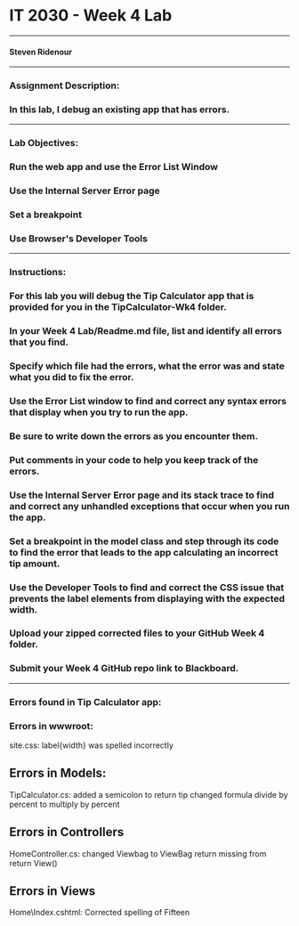 # IT 2030 - Week 4 Lab 
___
####  Steven Ridenour
___
### Assignment Description:
### In this lab, I debug an existing app that has errors.
___
### Lab Objectives:
### Run the web app and use the Error List Window
### Use the Internal Server Error page
### Set a breakpoint
### Use Browser's Developer Tools
___
### Instructions:
### For this lab you will debug the Tip Calculator app that is provided for you in the TipCalculator-Wk4 folder. 
### In your Week 4 Lab/Readme.md file, list and identify all errors that you find. 
### Specify which file had the errors, what the error was and state what you did to fix the error.
### Use the Error List window to find and correct any syntax errors that display when you try to run the app. 
### Be sure to write down the errors as you encounter them. 
### Put comments in your code to help you keep track of the errors. 
### Use the Internal Server Error page and its stack trace to find and correct any unhandled exceptions that occur when you run the app.
### Set a breakpoint in the model class and step through its code to find the error that leads to the app calculating an incorrect tip amount.
### Use the Developer Tools to find and correct the CSS issue that prevents the label elements from displaying with the expected width.
### Upload your zipped corrected files to your GitHub Week 4 folder. 
### Submit your Week 4 GitHub repo link to Blackboard.
___
### Errors found in Tip Calculator app:


### Errors in wwwroot: 
site.css:
label{width} was spelled incorrectly

## Errors in Models:
TipCalculator.cs:
added a semicolon to return tip
changed formula divide by percent to multiply by percent

## Errors in Controllers
HomeController.cs:
changed Viewbag to ViewBag
return missing from return View()

## Errors in Views
Home\Index.cshtml:
Corrected spelling of Fifteen



